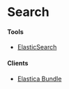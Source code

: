 # Search

#### Tools

* [ElasticSearch](http://www.elasticsearch.org)

#### Clients

* [Elastica Bundle](https://github.com/FriendsOfSymfony/FOSElasticaBundle) 
